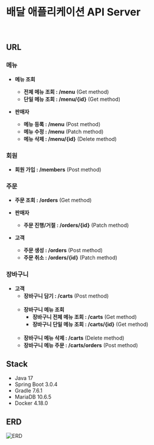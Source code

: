 # 배달 애플리케이션 API Server
<br>

## URL

### 메뉴

- **메뉴 조회**
  - **전체 메뉴 조회 : /menu** (Get method)
  - **단일 메뉴 조회 : /menu/{id}** (Get method)
    <br>

- **판매자**
  - **메뉴 등록 : /menu** (Post method)
  - **메뉴 수정 : /menu** (Patch method)
  - **메뉴 삭제 : /menu/{id}** (Delete method)
    <br>

### 회원

- **회원 가입 : /members** (Post method)
  <br>

### 주문

- **주문 조회 : /orders** (Get method)
  <br>

- **판매자**
  - **주문 진행/거절 : /orders/{id}** (Patch method)
    <br>

- **고객**
  - **주문 생성 : /orders** (Post method)
  - **주문 취소 : /orders/{id}** (Patch method)
    <br>

### 장바구니

- **고객**
  - **장바구니 담기 : /carts** (Post method)<br><br>
  - **장바구니 메뉴 조회**
    - **장바구니 전체 메뉴 조회 : /carts** (Get method)
    - **장바구니 단일 메뉴 조회 : /carts/{id}** (Get method)<br><br>
  - **장바구니 메뉴 삭제 : /carts** (Delete method)
  - **장바구니 메뉴 주문 : /carts/orders** (Post method)
    <br>

## Stack

- Java 17
- Spring Boot 3.0.4
- Gradle 7.6.1
- MariaDB 10.6.5
- Docker 4.18.0
  <br>

## ERD

![ERD](https://github.com/hellmir/delivery/assets/128391669/2e046986-508b-40cb-ac7e-1acec805543b)

